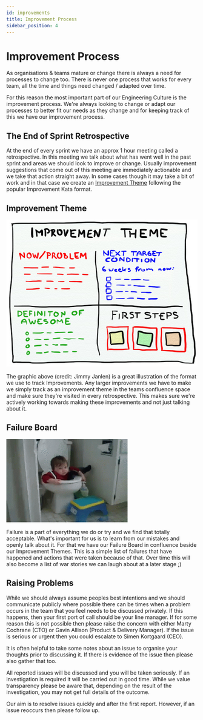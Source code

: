 ```yaml
---
id: improvements
title: Improvement Process
sidebar_position: 4
---
```


# Improvement Process

As organisations & teams mature or change there is always a need for processes to change too. There is never one process that works for every team, all the time and things need changed / adapted over time.

For this reason the most important part of our Engineering Culture is the improvement process. We're always looking to change or adapt our processes to better fit our needs as they change and for keeping track of this we have our improvement process.

## The End of Sprint Retrospective

At the end of every sprint we have an approx 1 hour meeting called a retrospective. In this meeting we talk about what has went well in the past sprint and areas we should look to improve or change. Usually improvement suggestions that come out of this meeting are immediately actionable and we take that action straight away. In some cases though it may take a bit of work and in that case we create an [Improvement Theme](#improvement-theme) following the popular Improvement Kata format.

## Improvement Theme

![Improvement Theme](/img/improvementTheme.jpg)

The graphic above (credit: Jimmy Janlen) is a great illustration of the format we use to track Improvements. Any larger improvements we have to make we simply track as an improvement theme in the teams confluence space and make sure they're visited in every retrospective. This makes sure we're actively working towards making these improvements and not just talking about it.
## Failure Board

![Fail](/img/fail.gif)

Failure is a part of everything we do or try and we find that totally acceptable. What's important for us is to learn from our mistakes and openly talk about it. For that we have our Failure Board in confluence beside our Improvement Themes. This is a simple list of failures that have happened and actions that were taken because of that. Over time this will also become a list of war stories we can laugh about at a later stage ;)

## Raising Problems

While we should always assume peoples best intentions and we should communicate publicly where possible there can be times when a problem occurs in the team that you feel needs to be discussed privately. 
If this happens, then your first port of call should be your line manager. If for some reason this is not possible then please raise the concern with either Marty Cochrane (CTO) or Gavin Allison (Product & Delivery Manager). If the issue is serious or urgent then you could escalate to Simen Kortgaard (CEO).

It is often helpful to take some notes about an issue to organise your thoughts prior to discussing it. If there is evidence of the issue then please also gather that too.

All reported issues will be discussed and you will be taken seriously. If an investigation is required it will be carried out in good time. While we value transparency please be aware that, depending on the result of the investigation, you may not get full details of the outcome. 

Our aim is to resolve issues quickly and after the first report. However, if an issue reoccurs then please follow up.

